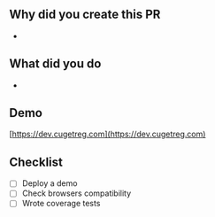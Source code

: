 ## Why did you create this PR
- 

## What did you do
- 

## Demo
[https://dev.cugetreg.com](https://dev.cugetreg.com)

## Checklist
- [ ] Deploy a demo
- [ ] Check browsers compatibility
- [ ] Wrote coverage tests

<!-- 
## Related links
-
-->
 
